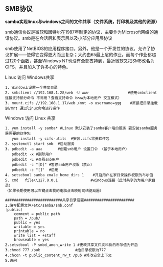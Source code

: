 

## SMB协议

**samba实现linux与windows之间的文件共享（文件系统，打印机及其他的资源）**

smb通信协议是微软和因特尔在1987年制定的协议，主要作为Microsoft网络的通讯协议。smb是在会话层和表示层以及小部分应用层协议

smb使用了NetBIOS的应用程序接口。另外，他是一个开发性的协议，允许了协议扩展——使得它变得更大而且复杂；大约由65最上层的作业，而每个作业都超过120个函数，甚至Windows NT也没有全部支持到，最近微软又把SMB改名为CIFS，并且加入了许多心的特色。



Linux 访问 Windows共享

```shell
1. Window上设置一个共享目录
2. smbclient //192.168.1.28/web -U www  				#使用smbclient连接支持部分命令 不常用？查看支持命令（www为本地用户 交互模式）
3. mount.cifs //192.168.1.17/web /mnt -o username=ggg  	 #直接把目录挂载到/mnt 通过linux命令进行操作
```

Windows 访问 Linux 共享

```shell
1. yum install -y samba* #Linux 默认安装了samba客户端的服务 要安装samba服务器需要的软件包
   yum install -y cifs-utils  #安装.cifs需要软件包
2. systemctl start smb	#启动服务
3. pdbedit -a aaa	    #创建smb用户 设置口令 （基于本地用户）
   pdbedit -x #删除用户 
   pdbedit -L #查看smb用户
   pdbedit -c "[D]"	#暂停smb用户权限（禁止）
   pdbedit -c "[]"	#启用
4. setsebool samba_enale_home_dirs 1	#开启用户在家目录操作权限的布尔值
5. cmd   file\\127.0.0.1			   #windows连接（此时共享的为用户家目录）
（如果长期使用可以右键点击我的电脑点击映射网络驱动器）

##########################共享目录设置#######################
1.编写配置文件/etc/samba/smb.conf
[public]
	comment = public path
	path = /pub/
	public = yes
	writable = yes
	printable = no
	write list = +staff
	browseable = yes
2.setsebool -P smbd_anon_write 1 #更改共享文件夹科协的布尔值为开启
3.chmod 777 /pub			    #给目录权限为777
4.chcon -t public_content_rw_t /pub #修改安全上下文
5.访问
```

